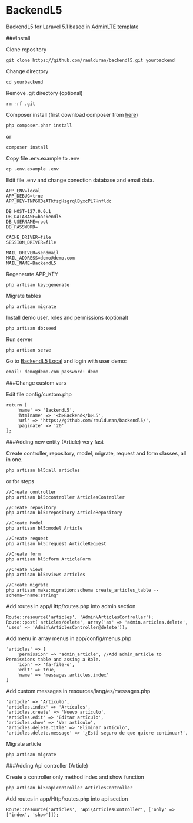 # BackendL5

BackendL5 for Laravel 5.1 based in <a href="http://almsaeedstudio.com/AdminLTE/" target="_blank">AdminLTE template</a>

###Install

Clone repository

```
git clone https://github.com/raulduran/backendl5.git yourbackend
```

Change directory

```
cd yourbackend
```

Remove .git directory (optional)

```
rm -rf .git
```

Composer install (first download composer from <a href="https://getcomposer.org/download/" target="_blank">here</a>)

```
php composer.phar install
```
or

```
composer install
```

Copy file .env.example to .env

```
cp .env.example .env
```

Edit file .env and change conection database and email data.

```
APP_ENV=local
APP_DEBUG=true
APP_KEY=TNP6X0eATkfsgHzgrqlByxcPL7Hnfldc

DB_HOST=127.0.0.1
DB_DATABASE=backendl5
DB_USERNAME=root
DB_PASSWORD=

CACHE_DRIVER=file
SESSION_DRIVER=file

MAIL_DRIVER=sendmail
MAIL_ADDRESS=demo@demo.com
MAIL_NAME=BackendL5
```

Regenerate APP_KEY
```
php artisan key:generate
```

Migrate tables

```
php artisan migrate
```

Install demo user, roles and permissions (optional)

```
php artisan db:seed
```

Run server

```
php artisan serve
```

Go to <a href="http://localhost:8000/" target="_blank">BackendL5 Local</a> and login with user demo:


```
email: demo@demo.com password: demo
```

###Change custom vars


Edit file config/custom.php


```
return [
	'name' => 'BackendL5',
	'htmlname' => '<b>Backend</b>L5',
	'url' => 'https://github.com/raulduran/backendl5/',
	'paginate' => '20'
];
```

###Adding new entity (Article) very fast

Create controller, repository, model, migrate, request and form classes, all in one.

```
php artisan bl5:all articles
```

or for steps
```
//Create controller
php artisan bl5:controller ArticlesController

//Create repository
php artisan bl5:repository ArticleRepository

//Create Model
php artisan bl5:model Article

//Create request
php artisan bl5:request ArticleRequest

//Create form
php artisan bl5:form ArticleForm

//Create views
php artisan bl5:views articles

//Create migrate
php artisan make:migration:schema create_articles_table --schema="name:string"
```

Add routes in app/Http/routes.php into admin section

```
Route::resource('articles', 'Admin\ArticlesController');
Route::post('articles/delete', array('as' => 'admin.articles.delete', 'uses' => 'Admin\ArticlesController@delete'));
```

Add menu in array menus in app/config/menus.php

```
'articles' => [
	'permission' => 'admin_article', //Add admin_article to Permissions table and assing a Role.
	'icon' => 'fa-file-o',
	'edit' => true,
	'name' => 'messages.articles.index'
]
```

Add custom messages in resources/lang/es/messages.php 

```
'article' => 'Artículo',
'articles.index' => 'Artículos',
'articles.create' => 'Nuevo artículo',
'articles.edit' => 'Editar artículo',
'articles.show' => 'Ver artículo',
'articles.delete.title' => 'Eliminar artículo',
'articles.delete.message' => '¿Está seguro de que quiere continuar?',
```

Migrate article

```
php artisan migrate
```

###Adding Api controller (Article)

Create a controller only method index and show function

```
php artisan bl5:apicontroller ArticlesController
```

Add routes in app/Http/routes.php into api section
```
Route::resource('articles', 'Api\ArticlesController', ['only' => ['index', 'show']]);
```